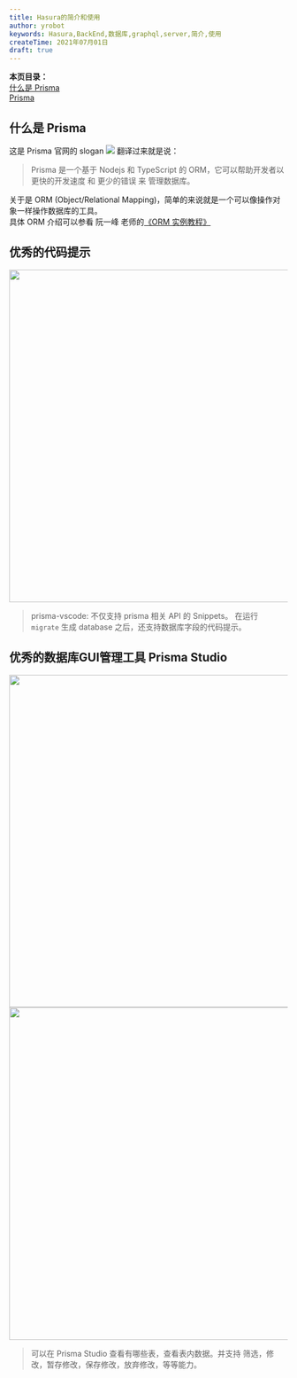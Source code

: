 ```yaml
---
title: Hasura的简介和使用
author: yrobot
keywords: Hasura,BackEnd,数据库,graphql,server,简介,使用
createTime: 2021年07月01日
draft: true
---
```


**本页目录：**  
[什么是 Prisma](#what)  
[Prisma](#what)

<a id='what'></a>

## 什么是 Prisma

这是 Prisma 官网的 slogan
![](https://gitee.com/yrobot/images/raw/master/2021-06-30/l6SvHF-14-58-19.png)
翻译过来就是说：

> Prisma 是一个基于 Nodejs 和 TypeScript 的 ORM，它可以帮助开发者以 更快的开发速度 和 更少的错误 来 管理数据库。

关于是 ORM (Object/Relational Mapping)，简单的来说就是一个可以像操作对象一样操作数据库的工具。  
具体 ORM 介绍可以参看 阮一峰 老师的[《ORM 实例教程》](http://www.ruanyifeng.com/blog/2019/02/orm-tutorial.html)

## 优秀的代码提示

<div align='center'>
  <img src='https://gitee.com/yrobot/images/raw/master/2021-06-30/jbsle4-16-57-42.png' width='600' />
</div>

> prisma-vscode: 不仅支持 prisma 相关 API 的 Snippets。 在运行 `migrate` 生成 database 之后，还支持数据库字段的代码提示。

## 优秀的数据库GUI管理工具 Prisma Studio

<div align='center'>
  <img src='https://gitee.com/yrobot/images/raw/master/2021-06-30/KeOrAp-17-17-51.png' width='600' />
  <img src='https://gitee.com/yrobot/images/raw/master/2021-06-30/bR6AzK-17-10-07.png' width='600' />
</div>

> 可以在 Prisma Studio 查看有哪些表，查看表内数据。并支持 筛选，修改，暂存修改，保存修改，放弃修改，等等能力。
